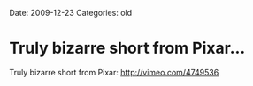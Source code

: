 Date: 2009-12-23
Categories: old

# Truly bizarre short from Pixar...

Truly bizarre short from Pixar: <a href="http://vimeo.com/4749536" rel="nofollow">http://vimeo.com/4749536</a>
